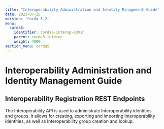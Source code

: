 ```yaml
---
title: "Interoperability Administration and Identity Management Guide"
date: 2023-07-25
version: 'Corda 5.2'
menu:
  corda5:
    identifier: corda5-interop-admin
    parent: corda5-interop
    weight: 4000
section_menu: corda5
---
```


# Interoperability Administration and Identity Management Guide
## Interoperability Registration REST Endpoints

The Interoperability API is used to administrate Interoperability identities and groups. It allows for creating,
exporting and importing Interoperability identities, as well as Interoperability group creation and lookup.
